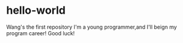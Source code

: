 # hello-world
Wang's the first repository
I'm a young programmer,and I'll beign my program career!
Good luck!
